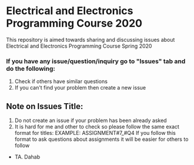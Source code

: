 # Electrical and Electronics Programming Course 2020
This repository is aimed towards sharing and discussing issues about Electrical and Electronics Programming Course Spring 2020
### If you have any issue/question/inquiry go to "Issues" tab and do the following:
1) Check if others have similar questions
2) If you can't find your problem then create a new issue
## Note on Issues Title:
1) Do not create an issue if your problem has been already asked
2) It is hard for me and other to check so please follow the same exact format for titles: 
EXAMPLE: ASSIGNMENT#7_#Q4
If you follow this format to ask questions about assignments it will be easier for others to follow

- TA. Dahab
